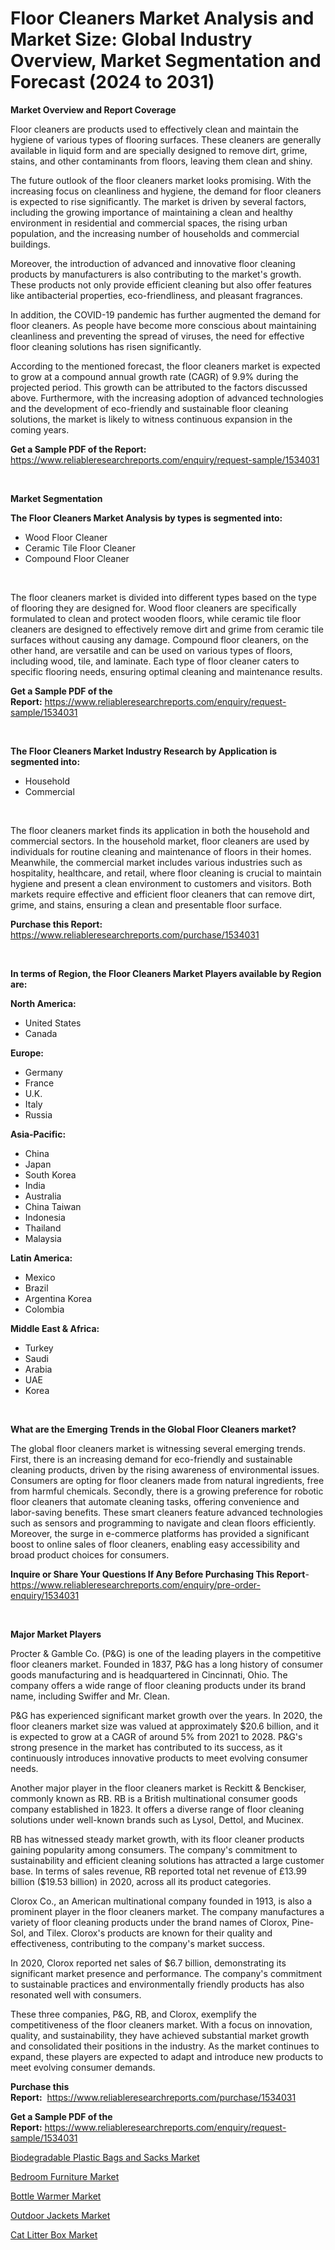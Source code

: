 <p><h1>Floor Cleaners Market Analysis and Market Size: Global Industry Overview, Market Segmentation and Forecast (2024 to 2031)</h1></p><p><strong>Market Overview and Report Coverage</strong></p>
<p><p>Floor cleaners are products used to effectively clean and maintain the hygiene of various types of flooring surfaces. These cleaners are generally available in liquid form and are specially designed to remove dirt, grime, stains, and other contaminants from floors, leaving them clean and shiny.</p><p>The future outlook of the floor cleaners market looks promising. With the increasing focus on cleanliness and hygiene, the demand for floor cleaners is expected to rise significantly. The market is driven by several factors, including the growing importance of maintaining a clean and healthy environment in residential and commercial spaces, the rising urban population, and the increasing number of households and commercial buildings.</p><p>Moreover, the introduction of advanced and innovative floor cleaning products by manufacturers is also contributing to the market's growth. These products not only provide efficient cleaning but also offer features like antibacterial properties, eco-friendliness, and pleasant fragrances.</p><p>In addition, the COVID-19 pandemic has further augmented the demand for floor cleaners. As people have become more conscious about maintaining cleanliness and preventing the spread of viruses, the need for effective floor cleaning solutions has risen significantly.</p><p>According to the mentioned forecast, the floor cleaners market is expected to grow at a compound annual growth rate (CAGR) of 9.9% during the projected period. This growth can be attributed to the factors discussed above. Furthermore, with the increasing adoption of advanced technologies and the development of eco-friendly and sustainable floor cleaning solutions, the market is likely to witness continuous expansion in the coming years.</p></p>
<p><strong>Get a Sample PDF of the Report:</strong> <a href="https://www.reliableresearchreports.com/enquiry/request-sample/1534031">https://www.reliableresearchreports.com/enquiry/request-sample/1534031</a></p>
<p>&nbsp;</p>
<p><strong>Market Segmentation</strong></p>
<p><strong>The Floor Cleaners Market Analysis by types is segmented into:</strong></p>
<p><ul><li>Wood Floor Cleaner</li><li>Ceramic Tile Floor Cleaner</li><li>Compound Floor Cleaner</li></ul></p>
<p>&nbsp;</p>
<p><p>The floor cleaners market is divided into different types based on the type of flooring they are designed for. Wood floor cleaners are specifically formulated to clean and protect wooden floors, while ceramic tile floor cleaners are designed to effectively remove dirt and grime from ceramic tile surfaces without causing any damage. Compound floor cleaners, on the other hand, are versatile and can be used on various types of floors, including wood, tile, and laminate. Each type of floor cleaner caters to specific flooring needs, ensuring optimal cleaning and maintenance results.</p></p>
<p><strong>Get a Sample PDF of the Report:</strong>&nbsp;<a href="https://www.reliableresearchreports.com/enquiry/request-sample/1534031">https://www.reliableresearchreports.com/enquiry/request-sample/1534031</a></p>
<p>&nbsp;</p>
<p><strong>The Floor Cleaners Market Industry Research by Application is segmented into:</strong></p>
<p><ul><li>Household</li><li>Commercial</li></ul></p>
<p>&nbsp;</p>
<p><p>The floor cleaners market finds its application in both the household and commercial sectors. In the household market, floor cleaners are used by individuals for routine cleaning and maintenance of floors in their homes. Meanwhile, the commercial market includes various industries such as hospitality, healthcare, and retail, where floor cleaning is crucial to maintain hygiene and present a clean environment to customers and visitors. Both markets require effective and efficient floor cleaners that can remove dirt, grime, and stains, ensuring a clean and presentable floor surface.</p></p>
<p><strong>Purchase this Report:</strong>&nbsp; <a href="https://www.reliableresearchreports.com/purchase/1534031">https://www.reliableresearchreports.com/purchase/1534031</a></p>
<p>&nbsp;</p>
<p><strong>In terms of Region, the Floor Cleaners Market Players available by Region are:</strong></p>
<p>
    <p> <strong> North America: </strong>
        <ul>
            <li>United States</li>
            <li>Canada</li>
        </ul>
        </p> 
    <p> <strong> Europe: </strong>
        <ul>
            <li>Germany</li>
            <li>France</li>
            <li>U.K.</li>
            <li>Italy</li>
            <li>Russia</li>
        </ul>
        </p> 
    <p> <strong> Asia-Pacific: </strong>
        <ul>
            <li>China</li>
            <li>Japan</li>
            <li>South Korea</li>
            <li>India</li>
            <li>Australia</li>
            <li>China Taiwan</li>
            <li>Indonesia</li>
            <li>Thailand</li>
            <li>Malaysia</li>
        </ul>
        </p> 
    <p> <strong> Latin America: </strong>
        <ul>
            <li>Mexico</li>
            <li>Brazil</li>
            <li>Argentina Korea</li>
            <li>Colombia</li>
        </ul>
        </p> 
    <p> <strong> Middle East & Africa: </strong>
        <ul>
            <li>Turkey</li>
            <li>Saudi</li>
            <li>Arabia</li>
            <li>UAE</li>
            <li>Korea</li>
        </ul>
    </p>
    </p>
<p>&nbsp;</p>
<p><strong>What are the Emerging Trends in the Global Floor Cleaners market?</strong></p>
<p><p>The global floor cleaners market is witnessing several emerging trends. First, there is an increasing demand for eco-friendly and sustainable cleaning products, driven by the rising awareness of environmental issues. Consumers are opting for floor cleaners made from natural ingredients, free from harmful chemicals. Secondly, there is a growing preference for robotic floor cleaners that automate cleaning tasks, offering convenience and labor-saving benefits. These smart cleaners feature advanced technologies such as sensors and programming to navigate and clean floors efficiently. Moreover, the surge in e-commerce platforms has provided a significant boost to online sales of floor cleaners, enabling easy accessibility and broad product choices for consumers.</p></p>
<p><strong>Inquire or Share Your Questions If Any Before Purchasing This Report</strong>- <a href="https://www.reliableresearchreports.com/enquiry/pre-order-enquiry/1534031">https://www.reliableresearchreports.com/enquiry/pre-order-enquiry/1534031</a></p>
<p>&nbsp;</p>
<p><strong>Major Market Players</strong></p>
<p><p>Procter & Gamble Co. (P&G) is one of the leading players in the competitive floor cleaners market. Founded in 1837, P&G has a long history of consumer goods manufacturing and is headquartered in Cincinnati, Ohio. The company offers a wide range of floor cleaning products under its brand name, including Swiffer and Mr. Clean.</p><p>P&G has experienced significant market growth over the years. In 2020, the floor cleaners market size was valued at approximately $20.6 billion, and it is expected to grow at a CAGR of around 5% from 2021 to 2028. P&G's strong presence in the market has contributed to its success, as it continuously introduces innovative products to meet evolving consumer needs.</p><p>Another major player in the floor cleaners market is Reckitt & Benckiser, commonly known as RB. RB is a British multinational consumer goods company established in 1823. It offers a diverse range of floor cleaning solutions under well-known brands such as Lysol, Dettol, and Mucinex.</p><p>RB has witnessed steady market growth, with its floor cleaner products gaining popularity among consumers. The company's commitment to sustainability and efficient cleaning solutions has attracted a large customer base. In terms of sales revenue, RB reported total net revenue of £13.99 billion ($19.53 billion) in 2020, across all its product categories.</p><p>Clorox Co., an American multinational company founded in 1913, is also a prominent player in the floor cleaners market. The company manufactures a variety of floor cleaning products under the brand names of Clorox, Pine-Sol, and Tilex. Clorox's products are known for their quality and effectiveness, contributing to the company's market success.</p><p>In 2020, Clorox reported net sales of $6.7 billion, demonstrating its significant market presence and performance. The company's commitment to sustainable practices and environmentally friendly products has also resonated well with consumers.</p><p>These three companies, P&G, RB, and Clorox, exemplify the competitiveness of the floor cleaners market. With a focus on innovation, quality, and sustainability, they have achieved substantial market growth and consolidated their positions in the industry. As the market continues to expand, these players are expected to adapt and introduce new products to meet evolving consumer demands.</p></p>
<p><strong>Purchase this Report:</strong>&nbsp;&nbsp;<a href="https://www.reliableresearchreports.com/purchase/1534031">https://www.reliableresearchreports.com/purchase/1534031</a></p>
<p></p>
<p><strong>Get a Sample PDF of the Report:</strong>&nbsp;<a href="https://www.reliableresearchreports.com/enquiry/request-sample/1534031">https://www.reliableresearchreports.com/enquiry/request-sample/1534031</a></p>
<p><p><a href="https://github.com/rexevange/Market-Research-Report-List-2/blob/main/biodegradable-plastic-bags-and-sacks-market.md">Biodegradable Plastic Bags and Sacks Market</a></p><p><a href="https://github.com/lilstefpacute/Market-Research-Report-List-2/blob/main/bedroom-furniture-market.md">Bedroom Furniture Market</a></p><p><a href="https://github.com/FassouRP/Market-Research-Report-List-2/blob/main/bottle-warmer-market.md">Bottle Warmer Market</a></p><p><a href="https://github.com/AKSHATREPORTPRIME/Market-Research-Report-List-2/blob/main/outdoor-jackets-market.md">Outdoor Jackets Market</a></p><p><a href="https://github.com/Chiragrp26/Market-Research-Report-List-2/blob/main/cat-litter-box-market.md">Cat Litter Box Market</a></p></p>